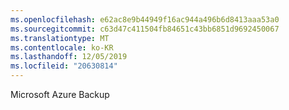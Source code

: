 ```yaml
---
ms.openlocfilehash: e62ac8e9b44949f16ac944a496b6d8413aaa53a0
ms.sourcegitcommit: c63d47c411504fb84651c43bb6851d9692450067
ms.translationtype: MT
ms.contentlocale: ko-KR
ms.lasthandoff: 12/05/2019
ms.locfileid: "20630814"
---
```

<Token xmlns:xlink="http://www.w3.org/1999/xlink">Microsoft Azure Backup</Token>